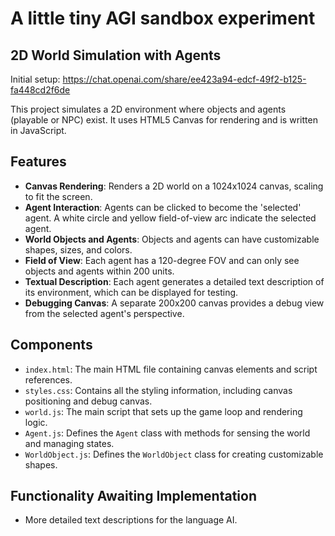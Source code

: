 # A little tiny AGI sandbox experiment

## 2D World Simulation with Agents
Initial setup: https://chat.openai.com/share/ee423a94-edcf-49f2-b125-fa448cd2f6de

This project simulates a 2D environment where objects and agents (playable or NPC) exist. It uses HTML5 Canvas for rendering and is written in JavaScript.

## Features

- **Canvas Rendering**: Renders a 2D world on a 1024x1024 canvas, scaling to fit the screen.
- **Agent Interaction**: Agents can be clicked to become the 'selected' agent. A white circle and yellow field-of-view arc indicate the selected agent.
- **World Objects and Agents**: Objects and agents can have customizable shapes, sizes, and colors.
- **Field of View**: Each agent has a 120-degree FOV and can only see objects and agents within 200 units.
- **Textual Description**: Each agent generates a detailed text description of its environment, which can be displayed for testing.
- **Debugging Canvas**: A separate 200x200 canvas provides a debug view from the selected agent's perspective.

## Components

- `index.html`: The main HTML file containing canvas elements and script references.
- `styles.css`: Contains all the styling information, including canvas positioning and debug canvas.
- `world.js`: The main script that sets up the game loop and rendering logic.
- `Agent.js`: Defines the `Agent` class with methods for sensing the world and managing states.
- `WorldObject.js`: Defines the `WorldObject` class for creating customizable shapes.

## Functionality Awaiting Implementation

- More detailed text descriptions for the language AI.
